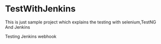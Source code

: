 # TestWithJenkins
This is just sample project which explains the testing with selenium,TestNG And Jenkins 

Testing Jenkins webhook
